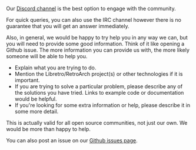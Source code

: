 Our [Discord channel](https://discordapp.com/invite/27Xxm2h) is the best option to engage with the community.

For quick queries, you can also use the IRC channel however there is no guarantee that you will get an answer immediately.

Also, in general, we would be happy to try help you in any way we can, but you will need to provide some good information. Think of it like opening a Github issue. The more information you can provide us with, the more likely someone will be able to help you.

* Explain what you are trying to do.
* Mention the Libretro/RetroArch project(s) or other technologies if it is important.
* If you are trying to solve a particular problem, please describe any of the solutions you have tried. Links to example code or documentation would be helpful.
* If you're looking for some extra information or help, please describe it in some more detail.

This is actually valid for all open source communities, not just our own. We would be more than happy to help.

You can also post an issue on our [Github issues page](https://github.com/libretro/RetroArch/issues).
